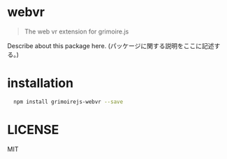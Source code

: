 # webvr
> The web vr extension for grimoire.js

Describe about this package here.
(パッケージに関する説明をここに記述する。)

# installation

```bash
  npm install grimoirejs-webvr --save
```

# LICENSE

MIT
